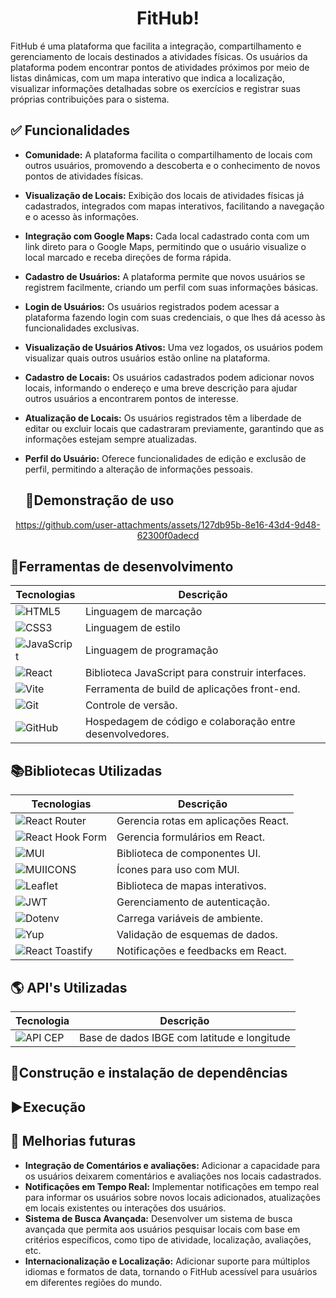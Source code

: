 <h1 align="center"> FitHub! </h1>


FitHub é uma plataforma que facilita a integração, compartilhamento e gerenciamento de locais destinados a atividades físicas. Os usuários da plataforma podem encontrar pontos de atividades próximos por meio de listas dinâmicas, com um mapa interativo que indica a localização, visualizar informações detalhadas sobre os exercícios e registrar suas próprias contribuições para o sistema.

## ✅ Funcionalidades

- **Comunidade:** A plataforma facilita o compartilhamento de locais com outros usuários, promovendo a descoberta e o conhecimento de novos pontos de atividades físicas.

- **Visualização de Locais:** Exibição dos locais de atividades físicas já cadastrados, integrados com mapas interativos, facilitando a navegação e o acesso às informações.

- **Integração com Google Maps:** Cada local cadastrado conta com um link direto para o Google Maps, permitindo que o usuário visualize o local marcado e receba direções de forma rápida.

- **Cadastro de Usuários:** A plataforma permite que novos usuários se registrem facilmente, criando um perfil com suas informações básicas.

- **Login de Usuários:** Os usuários registrados podem acessar a plataforma fazendo login com suas credenciais, o que lhes dá acesso às funcionalidades exclusivas.

- **Visualização de Usuários Ativos:** Uma vez logados, os usuários podem visualizar quais outros usuários estão online na plataforma.

- **Cadastro de Locais:** Os usuários cadastrados podem adicionar novos locais, informando o endereço e uma breve descrição para ajudar outros usuários a encontrarem pontos de interesse.

- **Atualização de Locais:** Os usuários registrados têm a liberdade de editar ou excluir locais que cadastraram previamente, garantindo que as informações estejam sempre atualizadas.

- **Perfil do Usuário:** Oferece funcionalidades de edição e exclusão de perfil, permitindo a alteração de informações pessoais.




  ## 🚀Demonstração de uso

<div align="center"><div/>

https://github.com/user-attachments/assets/127db95b-8e16-43d4-9d48-62300f0adecd

<div align="left"><div/>


## 🧩Ferramentas de desenvolvimento

<div align="center"><div/>

| Tecnologias                                                                                                               | Descrição                                                                                         |
|---------------------------------------------------------------------------------------------------------------------------|---------------------------------------------------------------------------------------------------|
| ![HTML5](https://img.shields.io/badge/HTML5-E34F26?style=for-the-badge&logo=html5&logoColor=white)                        | Linguagem de marcação                                                                             |
| ![CSS3](https://img.shields.io/badge/CSS3-1572B6?style=for-the-badge&logo=css3&logoColor=white)                           | Linguagem de estilo                                                                               |
| ![JavaScript](https://img.shields.io/badge/JavaScript-F7DF1E?style=for-the-badge&logo=javascript&logoColor=black)         | Linguagem de programação                                                                          |
| ![React](https://img.shields.io/badge/React-20232A?style=for-the-badge&logo=react&logoColor=61DAFB)                       | Biblioteca JavaScript para construir interfaces.                                                  |
| ![Vite](https://img.shields.io/badge/vite-%23646CFF.svg?style=for-the-badge&logo=vite&logoColor=white)                    | Ferramenta de build de aplicações front-end.                                                      |
| ![Git](https://img.shields.io/badge/git-%23F05033.svg?style=for-the-badge&logo=git&logoColor=white)                       | Controle de versão.                                                                               |
| ![GitHub](https://img.shields.io/badge/github-%23121011.svg?style=for-the-badge&logo=github&logoColor=white)              | Hospedagem de código e colaboração entre desenvolvedores.                         |


<div align="left"><div/>

 ## 📚Bibliotecas Utilizadas

 <div align="center"><div/>
 
| Tecnologias                                                                                                               | Descrição                                   |
|---------------------------------------------------------------------------------------------------------------------------|---------------------------------------------|
| ![React Router](https://img.shields.io/badge/React_Router-CA4245?style=for-the-badge&logo=react-router&logoColor=white)   | Gerencia rotas em aplicações React.         |
| ![React Hook Form](https://img.shields.io/badge/React%20Hook%20Form-%23EC5990.svg?style=for-the-badge&logo=reacthookform&logoColor=white) | Gerencia formulários em React.              |
| ![MUI](https://img.shields.io/badge/MUI-%230081CB.svg?style=for-the-badge&logo=mui&logoColor=white)                      | Biblioteca de componentes UI.               |
| ![MUIICONS](https://img.shields.io/badge/MUIICONS-%230081CB.svg?style=for-the-badge&logo=mui&logoColor=white)            | Ícones para uso com MUI.                    |
| ![Leaflet](https://img.shields.io/badge/Leaflet-199900?style=for-the-badge&logo=leaflet&logoColor=white)                  | Biblioteca de mapas interativos.            |
| ![JWT](https://img.shields.io/badge/JWT-black?style=for-the-badge&logo=JSON%20web%20tokens)                             | Gerenciamento de autenticação.              |
| ![Dotenv](https://img.shields.io/badge/Dotenv-ECD53F?style=for-the-badge&logo=.env&logoColor=black)                     | Carrega variáveis de ambiente.              |
| ![Yup](https://img.shields.io/badge/Yup-85C3E6?style=for-the-badge&logo=yup&logoColor=black)                           | Validação de esquemas de dados.            |
| ![React Toastify](https://img.shields.io/badge/React%20Toastify-ffdd55?style=for-the-badge&logo=react&logoColor=61DAFB) | Notificações e feedbacks em React.        |

<div align="left"><div/>



## 🌎 API's Utilizadas

 <div align="center"><div/>
 
| Tecnologia                                                                                                                | Descrição                                   |
|---------------------------------------------------------------------------------------------------------------------------|---------------------------------------------|
| ![API CEP](https://img.shields.io/badge/API%20CEP-00A6FF?style=for-the-badge&logo=world&logoColor=white)                  | Base de dados IBGE com latitude e longitude |


<div align="left"><div/>



## 🔨Construção e instalação de dependências

## ▶️Execução

## 💊 Melhorias futuras

- **Integração de Comentários e avaliações:** Adicionar a capacidade para os usuários deixarem comentários e avaliações nos locais cadastrados.
- **Notificações em Tempo Real:** Implementar notificações em tempo real para informar os usuários sobre novos locais adicionados, atualizações em locais existentes ou interações dos usuários.
- **Sistema de Busca Avançada:** Desenvolver um sistema de busca avançada que permita aos usuários pesquisar locais com base em critérios específicos, como tipo de atividade, localização, avaliações, etc.
- **Internacionalização e Localização:** Adicionar suporte para múltiplos idiomas e formatos de data, tornando o FitHub acessível para usuários em diferentes regiões do mundo.



  
 








